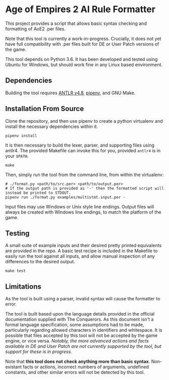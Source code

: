 # Age of Empires 2 AI Rule Formatter

This project provides a script that allows basic syntax checking and formatting of AoE2 .per files.

Note that this tool is currently a work-in-progress. Crucially, it does not yet have full compatibility with .per files built for DE or User Patch versions of the game.

This tool depends on Python 3.6. It has been developed and tested using Ubuntu for Windows, but should work fine in any Linux based environment.

## Dependencies

Building the tool requires [ANTLR v4.8](https://www.antlr.org/), [pipenv](https://pypi.org/project/pipenv/), and GNU Make.

## Installation From Source

Clone the repository, and then use pipenv to create a python virtualenv and install the necessary dependencies within it.

```
pipenv install
```

It is then necessary to build the lexer, parser, and supporting files using antlr4. The provided Makefile can invoke this for you, provided `antlr4` is in your `$PATH`.

```
make
```

Then, simply run the tool from the command line, from within the virtualenv:

```
# ./format.py <path/to/src.per> <path/to/output.per>
# If the output path is provided as '-' then the formatted script will instead be printed to STDOUT.
pipenv run ./format.py examples/multistmt.input.per -
```

Input files may use Windows or Unix style line endings. Output files will always be created with Windows line endings, to match the platform of the game.

## Testing

A small suite of example inputs and their desired pretty printed equivalents are provided in the repo.
A basic test recipe is included in the Makefile to easily run the tool against all inputs, and allow manual inspection of any differences to the desired output.

```
make test
```

## Limitations

As the tool is built using a parser, invalid syntax will cause the formatter to error.

The tool is built based upon the language details provided in the official documentation supplied with The Conquerors.
As this document isn't a formal language specification, some assumptions had to be made, particularly regarding allowed characters in identifiers and whitespace.
It is possible that files accepted by this tool will not be accepted by the game engine, or vice versa.
*Notably, the more advanced actions and facts available in DE and User Patch are not currently supported by the tool, but support for these is in progress.*

Note that **this tool does not check anything more than basic syntax**.
Non-existant facts or actions, incorrect numbers of arguments, undefined constants, and other similar errors will not be detected by this tool.
